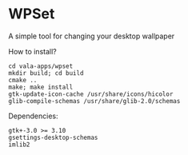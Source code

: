 WPSet
=======

A simple tool for changing your desktop wallpaper

How to install?
````
cd vala-apps/wpset
mkdir build; cd build
cmake ..
make; make install
gtk-update-icon-cache /usr/share/icons/hicolor
glib-compile-schemas /usr/share/glib-2.0/schemas
````
Dependencies:
````
gtk+-3.0 >= 3.10
gsettings-desktop-schemas
imlib2
````
